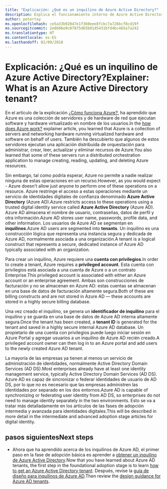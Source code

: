 ```yaml
---
title: "Explicación: ¿Qué es un inquilino de Azure Active Directory?"
description: Explica el funcionamiento interno de Azure Active Directory para proporcionar una identidad como servicio (IDaaS) en Azure
author: petertay
ms.openlocfilehash: ce5a33b92047e1f360eee8fcbc7a726bcf8cd19f
ms.sourcegitcommit: 2e8b06e9c07875d65b91d5431bfd4bc465a7a242
ms.translationtype: HT
ms.contentlocale: es-ES
ms.lasthandoff: 02/09/2018
---
```

# <a name="explainer-what-is-an-azure-active-directory-tenant"></a><span data-ttu-id="07787-103">Explicación: ¿Qué es un inquilino de Azure Active Directory?</span><span class="sxs-lookup"><span data-stu-id="07787-103">Explainer: What is an Azure Active Directory tenant?</span></span>

<span data-ttu-id="07787-104">En el artículo de la explicación [¿Cómo funciona Azure?](azure-explainer.md), ha aprendido que Azure es una colección de servidores y de hardware de red que ejecutan software y hardware virtualizado en nombre de los usuarios.</span><span class="sxs-lookup"><span data-stu-id="07787-104">In the [how does Azure work?](azure-explainer.md) explainer article, you learned that Azure is a collection of servers and networking hardware running virtualized hardware and software on behalf of users.</span></span> <span data-ttu-id="07787-105">También ha descubierto que algunos de estos servidores ejecutan una aplicación distribuida de orquestación para administrar, crear, leer, actualizar y eliminar recursos de Azure.</span><span class="sxs-lookup"><span data-stu-id="07787-105">You also learned that some of these servers run a distributed orchestration application to manage creating, reading, updating, and deleting Azure resources.</span></span>

<span data-ttu-id="07787-106">Sin embargo, tal como podría esperar, Azure no permite a nadie realizar ninguna de estas operaciones en un recurso.</span><span class="sxs-lookup"><span data-stu-id="07787-106">However, as you would expect - Azure doesn't allow just anyone to perform one of these operations on a resource.</span></span> <span data-ttu-id="07787-107">Azure restringe el acceso a estas operaciones mediante un servicio de identidades digitales de confianza denominado **Azure Active Directory** (Azure AD).</span><span class="sxs-lookup"><span data-stu-id="07787-107">Azure restricts access to these operations using a trusted digital identity service called **Azure Active Directory** (Azure AD).</span></span> <span data-ttu-id="07787-108">Azure AD almacena el nombre de usuario, contraseñas, datos de perfil y otra información.</span><span class="sxs-lookup"><span data-stu-id="07787-108">Azure AD stores user name, passwords, profile data, and other information.</span></span> <span data-ttu-id="07787-109">Los usuarios de Azure AD se segmentan en **inquilinos**.</span><span class="sxs-lookup"><span data-stu-id="07787-109">Azure AD users are segmented into **tenants**.</span></span> <span data-ttu-id="07787-110">Un inquilino es una construcción lógica que representa una instancia segura y dedicada de Azure AD, normalmente asociada a una organización.</span><span class="sxs-lookup"><span data-stu-id="07787-110">A tenant is a logical construct that represents a secure, dedicated instance of Azure AD typically associated with an organization.</span></span>

<span data-ttu-id="07787-111">Para crear un inquilino, Azure requiere una **cuenta con privilegios**.</span><span class="sxs-lookup"><span data-stu-id="07787-111">In order to create a tenant, Azure requires a **privileged account**.</span></span> <span data-ttu-id="07787-112">Esta cuenta con privilegios está asociada a una cuenta de Azure o a un contrato Enterprise.</span><span class="sxs-lookup"><span data-stu-id="07787-112">This privileged account is associated with either an Azure account or an enterprise agreement.</span></span> <span data-ttu-id="07787-113">Ambas son construcciones de facturación y no se almacenan en Azure AD: estas cuentas se almacenan en una base de datos de facturación altamente segura.</span><span class="sxs-lookup"><span data-stu-id="07787-113">Both of these are billing constructs and are not stored in Azure AD &mdash; these accounts are stored in a highly secure billing database.</span></span> 

<span data-ttu-id="07787-114">Una vez creado el inquilino, se genera un **identificador de inquilino** para el inquilino y se guarda en una base de datos de Azure AD interna altamente segura.</span><span class="sxs-lookup"><span data-stu-id="07787-114">Once the tenant has been created, a **tenant ID** is generated for the tenant and saved in a highly secure internal Azure AD database.</span></span> <span data-ttu-id="07787-115">Un propietario de una cuenta con privilegios puede luego iniciar sesión en Azure Portal y agregar usuarios a un inquilino de Azure AD recién creado.</span><span class="sxs-lookup"><span data-stu-id="07787-115">A privileged account owner can then log in to an Azure portal and add users to the newly created Azure AD tenant.</span></span> 

<span data-ttu-id="07787-116">La mayoría de las empresas ya tienen al menos un servicio de administración de identidades, normalmente Active Directory Domain Services (AD DS).</span><span class="sxs-lookup"><span data-stu-id="07787-116">Most enterprises already have at least one identity management service, typically Active Directory Domain Services (AD DS).</span></span> <span data-ttu-id="07787-117">Azure AD es capaz de sincronizar o federar identidades de usuario de AD DS, por lo que no es necesario que las empresas administren las identidades por separado en los dos entornos.</span><span class="sxs-lookup"><span data-stu-id="07787-117">Azure AD is capable of synchronizing or federating user identity from AD DS, so enterprises do not need to manage identity separately in the two environments.</span></span> <span data-ttu-id="07787-118">Esto se va a tratar más detalladamente en los artículos de las fases de adopción intermedia y avanzada para identidades digitales.</span><span class="sxs-lookup"><span data-stu-id="07787-118">This will be described in more detail in the intermediate and advanced adoption stage articles for digital identity.</span></span>

## <a name="next-steps"></a><span data-ttu-id="07787-119">pasos siguientes</span><span class="sxs-lookup"><span data-stu-id="07787-119">Next steps</span></span>

* <span data-ttu-id="07787-120">Ahora que ha aprendido acerca de los inquilinos de Azure AD, el primer paso en la fase de adopción básica es aprender a [obtener un inquilino de Azure Active Directory][how-to-get-aad-tenant].</span><span class="sxs-lookup"><span data-stu-id="07787-120">Now that you have learned about Azure AD tenants, the first step in the foundational adoption stage is to learn [how to get an Azure Active Directory tenant][how-to-get-aad-tenant].</span></span> <span data-ttu-id="07787-121">Después, revise la [guía de diseño para inquilinos de Azure AD](tenant.md).</span><span class="sxs-lookup"><span data-stu-id="07787-121">Then review the [design guidance for Azure AD tenants](tenant.md).</span></span>

<!-- Links -->
[how-to-get-aad-tenant]: /azure/active-directory/develop/active-directory-howto-tenant?toc=/azure/architecture/cloud-adoption-guide/toc.json